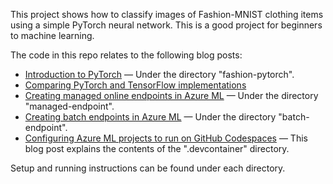 This project shows how to classify images of Fashion-MNIST clothing items using a simple PyTorch neural network. This is a good project for beginners to machine learning. 

The code in this repo relates to the following blog posts:

* [Introduction to PyTorch](https://bea.stollnitz.com/blog/fashion-pytorch/) &mdash; Under the directory "fashion-pytorch".
* [Comparing PyTorch and TensorFlow implementations](https://bea.stollnitz.com/blog/fashion-comparison/)
* [Creating managed online endpoints in Azure ML](https://bea.stollnitz.com/blog/managed-endpoint/) &mdash; Under the directory "managed-endpoint".
* [Creating batch endpoints in Azure ML](https://bea.stollnitz.com/blog/batch-endpoint/) &mdash; Under the directory "batch-endpoint".
* [Configuring Azure ML projects to run on GitHub Codespaces](https://bea.stollnitz.com/blog/codespaces-azureml/) &mdash; This blog post explains the contents of the ".devcontainer" directory.

Setup and running instructions can be found under each directory.
